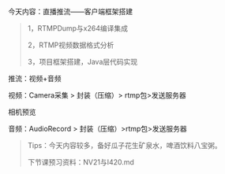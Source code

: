 今天内容：直播推流——客户端框架搭建

> 1，RTMPDump与x264编译集成
>
> 2，RTMP视频数据格式分析
>
> 3，项目框架搭建，Java层代码实现



推流：视频+音频

视频：Camera采集 > 封装（压缩）> rtmp包>发送服务器

相机预览



音频：AudioRecord > 封装（压缩）>rtmp包>发送服务器



> Tips：今天内容较多，备好瓜子花生矿泉水，啤酒饮料八宝粥。
>
> 下节课预习资料：NV21与I420.md